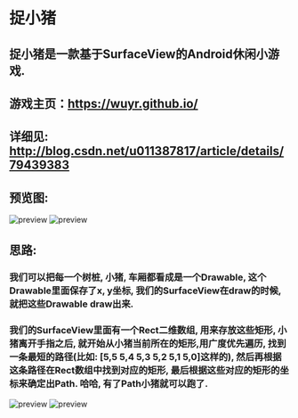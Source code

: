 # 捉小猪
## 捉小猪是一款基于SurfaceView的Android休闲小游戏.
## 游戏主页：https://wuyr.github.io/
## 详细见: http://blog.csdn.net/u011387817/article/details/79439383


## 预览图:
![preview](https://github.com/wuyr/CatchPiggy/raw/master/preview1.gif) ![preview](https://github.com/wuyr/CatchPiggy/raw/master/preview2.gif)


## 思路:
### 我们可以把每一个树桩, 小猪, 车厢都看成是一个Drawable, 这个Drawable里面保存了x, y坐标, 我们的SurfaceView在draw的时候, 就把这些Drawable draw出来.
### 我们的SurfaceView里面有一个Rect二维数组, 用来存放这些矩形, 小猪离开手指之后, 就开始从小猪当前所在的矩形,用广度优先遍历, 找到一条最短的路径(比如: [5,5 5,4 5,3 5,2 5,1 5,0]这样的), 然后再根据这条路径在Rect数组中找到对应的矩形, 最后根据这些对应的矩形的坐标来确定出Path. 哈哈, 有了Path小猪就可以跑了.
![preview](https://github.com/wuyr/CatchPiggy/raw/master/preview3.gif)
![preview](https://github.com/wuyr/CatchPiggy/raw/master/preview4.gif)
